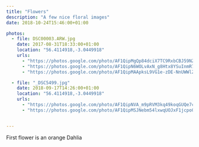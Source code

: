```yaml
---
title: "Flowers"
description: "A few nice floral images"
date: 2018-10-24T15:46:00+01:00

photos:
  - file: DSC00003.ARW.jpg
    date: 2017-08-31T18:33:00+01:00
    location: "56.4114918,-3.0449918"
    urls:
      - "https://photos.google.com/photo/AF1QipMgQp84dciX7TC9RxbCBJ59NZULHmmPeivOA0_f"
      - "https://photos.google.com/photo/AF1QipN6WOLvAxN_g8Htx8YSuInmR7v5X_NAF3hr8JSu"
      - "https://photos.google.com/photo/AF1QipMAApksL9VG1e-zDE-NnUWWlZNN8ov6zxDHZKPi"

  - file: "_DSC5499.jpg"
    date: 2018-09-17T14:26:00+01:00
    location: "56.4114918,-3.0449918"
    urls:
      - "https://photos.google.com/photo/AF1QipNVA_m9pRVM3kq49koqGUQe7c9isacsHBe1_3KG"
      - "https://photos.google.com/photo/AF1QipMSJNebm54lxwqUOJxF1jcpo01Ympj4VgwlZVJm"


---
```


First flower is an orange Dahlia